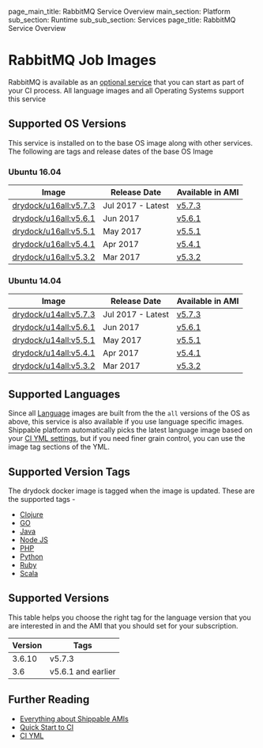 page_main_title: RabbitMQ Service Overview
main_section: Platform
sub_section: Runtime
sub_sub_section: Services
page_title: RabbitMQ Service Overview

# RabbitMQ Job Images

RabbitMQ is available as an [optional service](/ci/rabbitmmq) that you can start as part of your CI process. All language images and all Operating Systems support this service

## Supported OS Versions
This service is installed on to the base OS image along with other services. The following are tags and release dates of the base OS Image

### Ubuntu 16.04

|Image| Release Date |Available in AMI | 
|----------|------------|-----|
[drydock/u16all:v5.7.3](/platform/runtime/os/ubuntu16#v573)  | Jul 2017 - Latest | [v5.7.3](/platform/tutorial/runtime/ami-v573)
[drydock/u16all:v5.6.1](/platform/runtime/os/ubuntu16#v561)  | Jun 2017 | [v5.6.1](/platform/tutorial/runtime/ami-v561)
[drydock/u16all:v5.5.1](/platform/runtime/os/ubuntu16#v551)  | May 2017 | [v5.5.1](/platform/tutorial/runtime/ami-v551)
[drydock/u16all:v5.4.1](/platform/runtime/os/ubuntu16#v541)  | Apr 2017 | [v5.4.1](/platform/tutorial/runtime/ami-v541)
[drydock/u16all:v5.3.2](/platform/runtime/os/ubuntu16#v532)  | Mar 2017 | [v5.3.2](/platform/tutorial/runtime/ami-v532)


### Ubuntu 14.04

|Image| Release Date |Available in AMI | 
|----------|------------|-----|
[drydock/u14all:v5.7.3](/platform/runtime/os/ubuntu14#v573)  | Jul 2017 - Latest | [v5.7.3](/platform/tutorial/runtime/ami-v573)
[drydock/u14all:v5.6.1](/platform/runtime/os/ubuntu14#v561)  | Jun 2017 | [v5.6.1](/platform/tutorial/runtime/ami-v561)
[drydock/u14all:v5.5.1](/platform/runtime/os/ubuntu14#v551)  | May 2017 | [v5.5.1](/platform/tutorial/runtime/ami-v551)
[drydock/u14all:v5.4.1](/platform/runtime/os/ubuntu14#v541)  | Apr 2017 | [v5.4.1](/platform/tutorial/runtime/ami-v541)
[drydock/u14all:v5.3.2](/platform/runtime/os/ubuntu14#v532)  | Mar 2017 | [v5.3.2](/platform/tutorial/runtime/ami-v532)


## Supported Languages
Since all [Language](/platform/runtime/language/overview) images are built from the the `all` versions of the OS as above, this service is also available if you use language specific images. Shippable platform automatically picks the latest language image based on your [CI YML settings](ci/set-language/), but if you need finer grain control, you can use the image tag sections of the YML.


## Supported Version Tags
The drydock docker image is tagged when the image is updated. These are the supported tags -

* [Clojure](/platform/runtime/language/clojure)
* [GO](/platform/runtime/language/go)
* [Java](/platform/runtime/language/java)
* [Node JS](/platform/runtime/language/nodejs)
* [PHP](/platform/runtime/language/php)
* [Python](/platform/runtime/language/python)
* [Ruby](/platform/runtime/language/ruby)
* [Scala](/platform/runtime/language/scala)

## Supported Versions
This table helps you choose the right tag for the language version that you are interested in and the
AMI that you should set for your subscription.

| Version  |  Tags   
|----------|---------
|3.6.10 | v5.7.3  
|3.6  | v5.6.1 and earlier  

## Further Reading
* [Everything about Shippable AMIs](/platform/tutorial/runtime/ami-overview)
* [Quick Start to CI](/getting-started/ci-sample)
* [CI YML](ci/yml-structure)
